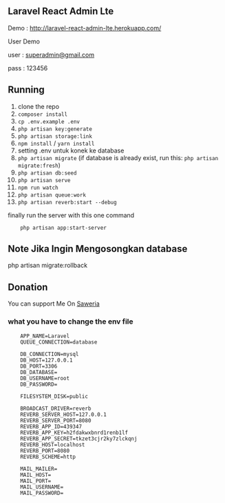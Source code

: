 ## Laravel React Admin Lte

Demo : http://laravel-react-admin-lte.herokuapp.com/

User Demo

user : superadmin@gmail.com

pass : 123456

## Running

1. clone the repo
2. `composer install`
3. `cp .env.example .env`
4. `php artisan key:generate`
5. `php artisan storage:link`
6. `npm install` / `yarn install`
7. setting .env untuk konek ke database
8. `php artisan migrate` (if database is already exist, run this: `php artisan migrate:fresh`)
9. `php artisan db:seed`
10. `php artisan serve`
11. `npm run watch`
12. `php artisan queue:work`
13. `php artisan reverb:start --debug`

finally run the server with this one command

```
    php artisan app:start-server
```

## Note Jika Ingin Mengosongkan database

php artisan migrate:rollback

## Donation

You can support Me On [Saweria](https://saweria.co/samsularifin05)

### what you have to change the env file

```
    APP_NAME=Laravel
    QUEUE_CONNECTION=database

    DB_CONNECTION=mysql
    DB_HOST=127.0.0.1
    DB_PORT=3306
    DB_DATABASE=
    DB_USERNAME=root
    DB_PASSWORD=

    FILESYSTEM_DISK=public

    BROADCAST_DRIVER=reverb
    REVERB_SERVER_HOST=127.0.0.1
    REVERB_SERVER_PORT=8080
    REVERB_APP_ID=439347
    REVERB_APP_KEY=h2fdakwxbnrd1renb1lf
    REVERB_APP_SECRET=tkzet3cjr2ky7zlckqnj
    REVERB_HOST=localhost
    REVERB_PORT=8080
    REVERB_SCHEME=http

    MAIL_MAILER=
    MAIL_HOST=
    MAIL_PORT=
    MAIL_USERNAME=
    MAIL_PASSWORD=
```
